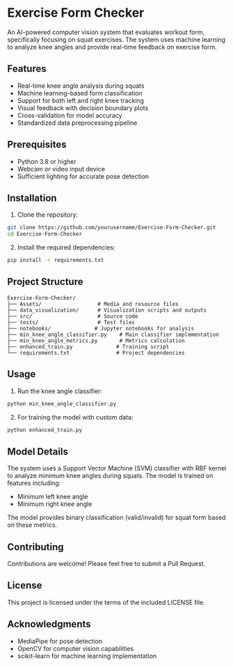 # Exercise Form Checker

An AI-powered computer vision system that evaluates workout form, specifically focusing on squat exercises. The system uses machine learning to analyze knee angles and provide real-time feedback on exercise form.

## Features

- Real-time knee angle analysis during squats
- Machine learning-based form classification
- Support for both left and right knee tracking
- Visual feedback with decision boundary plots
- Cross-validation for model accuracy
- Standardized data preprocessing pipeline

## Prerequisites

- Python 3.8 or higher
- Webcam or video input device
- Sufficient lighting for accurate pose detection

## Installation

1. Clone the repository:
```bash
git clone https://github.com/yourusername/Exercise-Form-Checker.git
cd Exercise-Form-Checker
```

2. Install the required dependencies:
```bash
pip install -r requirements.txt
```

## Project Structure

```
Exercise-Form-Checker/
├── Assets/                  # Media and resource files
├── data_visualization/      # Visualization scripts and outputs
├── src/                     # Source code
├── tests/                   # Test files
├── notebooks/              # Jupyter notebooks for analysis
├── min_knee_angle_classifier.py    # Main classifier implementation
├── min_knee_angle_metrics.py       # Metrics calculation
├── enhanced_train.py              # Training script
└── requirements.txt               # Project dependencies
```

## Usage

1. Run the knee angle classifier:
```bash
python min_knee_angle_classifier.py
```

2. For training the model with custom data:
```bash
python enhanced_train.py
```

## Model Details

The system uses a Support Vector Machine (SVM) classifier with RBF kernel to analyze minimum knee angles during squats. The model is trained on features including:
- Minimum left knee angle
- Minimum right knee angle

The model provides binary classification (valid/invalid) for squat form based on these metrics.

## Contributing

Contributions are welcome! Please feel free to submit a Pull Request.

## License

This project is licensed under the terms of the included LICENSE file.

## Acknowledgments

- MediaPipe for pose detection
- OpenCV for computer vision capabilities
- scikit-learn for machine learning implementation
